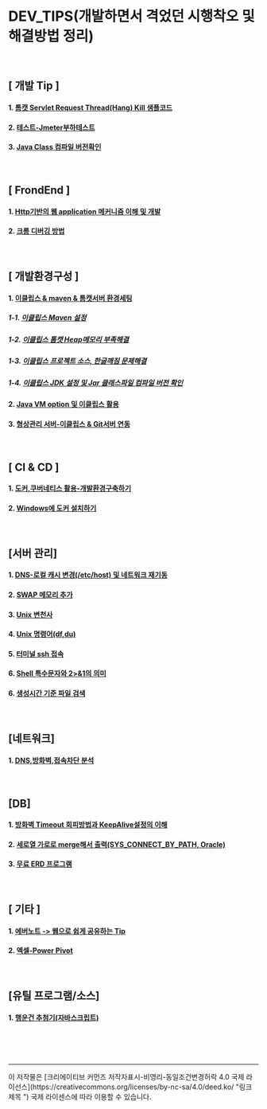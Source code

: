 # DEV_TIPS(개발하면서 격었던 시행착오 및 해결방법 정리)
<br>

## [ 개발 Tip ]

#### 1. [톰캣 Servlet Request Thread(Hang) Kill 샘플코드](https://github.com/jukyellow/dev-tips/blob/master/source/RestTomcatThreadKill.java)  
#### 2. [테스트-Jmeter부하테스트](https://github.com/jukyellow/dev-tips/blob/master/07_%ED%85%8C%EC%8A%A4%ED%8A%B8.md)
#### 3. [Java Class 컴파일 버전확인](https://github.com/jukyellow/dev-tips/blob/master/04_Java_VM_Option_%EC%9D%B4%ED%81%B4%EB%A6%BD%EC%8A%A4%ED%99%9C%EC%9A%A9.md#3-jar%ED%8C%8C%EC%9D%BC-class-%EC%BB%B4%ED%8C%8C%EC%9D%BC-%EB%B2%84%EC%A0%84%ED%99%95%EC%9D%B8)
 
<br>

## [ FrondEnd ]

#### 1. [Http기반의 웹 application 메커니즘 이해 및 개발](https://github.com/jukyellow/Dev-Tips/blob/master/03.FrondEnd.md "Http기반의 웹 application 메커니즘 이해 및 개발")  

#### 2. [크롬 디버깅 방법](https://github.com/jukyellow/dev-tips/blob/master/03.FrondEnd.md) 


<br>

## [ 개발환경구성 ]

#### 1. [이클립스 & maven & 톰캣서버 환경세팅](https://github.com/jukyellow/DEV_TIPS/blob/master/01.%20%EC%9D%B4%ED%81%B4%EB%A6%BD%EC%8A%A4%20%26%20maven%20%26%20%ED%86%B0%EC%BA%A3%EC%84%9C%EB%B2%84%20%ED%99%98%EA%B2%BD%EC%84%B8%ED%8C%85.md "이클립스 & maven & 톰캣서버 환경세팅")
##### 1-1. [이클립스 Maven 설정](https://github.com/jukyellow/dev-tips/blob/master/01.%20%EC%9D%B4%ED%81%B4%EB%A6%BD%EC%8A%A4%20&%20maven%20&%20%ED%86%B0%EC%BA%A3%EC%84%9C%EB%B2%84%20%ED%99%98%EA%B2%BD%EC%84%B8%ED%8C%85.md#1maven-%EC%84%A4%EC%A0%95-00_%EC%9D%B4%ED%81%B4%EB%A6%BD%EC%8A%A4-maven%EC%84%A4%EC%A0%95%EC%8B%9C-%EC%B0%B8%EA%B3%A0%EC%82%AC%ED%95%AD)
##### 1-2. [이클립스 톰캣 Heap메모리 부족해결](https://github.com/jukyellow/dev-tips/blob/master/01.%20%EC%9D%B4%ED%81%B4%EB%A6%BD%EC%8A%A4%20%26%20maven%20%26%20%ED%86%B0%EC%BA%A3%EC%84%9C%EB%B2%84%20%ED%99%98%EA%B2%BD%EC%84%B8%ED%8C%85.md#2%ED%86%B0%EC%BA%A3%EC%84%A4%EC%A0%95)
##### 1-3. [이클립스 프로젝트 소스, 한글깨짐 문제해결](https://github.com/jukyellow/dev-tips/blob/master/01.%20%EC%9D%B4%ED%81%B4%EB%A6%BD%EC%8A%A4%20%26%20maven%20%26%20%ED%86%B0%EC%BA%A3%EC%84%9C%EB%B2%84%20%ED%99%98%EA%B2%BD%EC%84%B8%ED%8C%85.md#3-%ED%95%9C%EA%B8%80%EA%B9%A8%EC%A7%90-%EB%AC%B8%EC%A0%9C)
##### 1-4. [이클립스 JDK 설정 및 Jar 클래스파일 컴파일 버전 확인](https://github.com/jukyellow/dev-tips/blob/master/01.%20%EC%9D%B4%ED%81%B4%EB%A6%BD%EC%8A%A4%20&%20maven%20&%20%ED%86%B0%EC%BA%A3%EC%84%9C%EB%B2%84%20%ED%99%98%EA%B2%BD%EC%84%B8%ED%8C%85.md#4-%EC%9D%B4%ED%81%B4%EB%A6%BD%EC%8A%A4-jdk-%EC%84%A4%EC%A0%95-%EB%B0%8F-jar-class%ED%8C%8C%EC%9D%BC%EC%9D%98-%EC%BB%B4%ED%8C%8C%EC%9D%BC-%EB%B2%84%EC%A0%84%ED%99%95%EC%9D%B8)

#### 2. [Java VM option 및 이클립스 활용 ](https://github.com/jukyellow/dev-tips/blob/master/04_Java_VM_Option_%EC%9D%B4%ED%81%B4%EB%A6%BD%EC%8A%A4%ED%99%9C%EC%9A%A9.md)

#### 3. [형상관리 서버-이클립스 & Git서버 연동](https://github.com/jukyellow/dev-tips/blob/master/06_%ED%98%95%EC%83%81%EA%B4%80%EB%A6%AC.md)  


<br>  

## [ CI & CD ]

#### 1. [도커,쿠버네티스 활용-개발환경구축하기](https://github.com/jukyellow/DEV_TIPS/blob/master/02.%EB%8F%84%EC%BB%A4%2C%EC%BF%A0%EB%B2%84%EB%84%A4%ED%8B%B0%EC%8A%A4%20%ED%99%9C%EC%9A%A9.md "도커,쿠버네티스 활용")
#### 2. [Windows에 도커 설치하기](https://github.com/jukyellow/dev-tips/blob/master/02.%EB%8F%84%EC%BB%A4,%EC%BF%A0%EB%B2%84%EB%84%A4%ED%8B%B0%EC%8A%A4%20%ED%99%9C%EC%9A%A9.md#2-windows-10-home%EC%97%90-docker-for-desktopwin-10-pro%EC%9A%A9-%EC%84%A4%EC%B9%98%ED%95%98%EA%B8%B0)
<br>

## [서버 관리]

#### 1. [DNS-로컬 캐시 변경(/etc/host) 및 네트워크 재기동](https://github.com/jukyellow/dev-tips/blob/master/05_%EC%84%9C%EB%B2%84(Unix%2C%EC%9A%B0%EB%B6%84%ED%8A%B8).md)
#### 2. [SWAP 메모리 추가](https://github.com/jukyellow/dev-tips/blob/master/05_%EC%84%9C%EB%B2%84(Unix%2C%EC%9A%B0%EB%B6%84%ED%8A%B8).md)
#### 3. [Unix 변천사](https://github.com/jukyellow/dev-tips/blob/master/05_%EC%84%9C%EB%B2%84(Unix%2C%EC%9A%B0%EB%B6%84%ED%8A%B8).md)
#### 4. [Unix 명령어(df,du)](https://github.com/jukyellow/dev-tips/blob/master/05_%EC%84%9C%EB%B2%84(Unix%2C%EC%9A%B0%EB%B6%84%ED%8A%B8).md)
#### 5. [터미널 ssh 접속](https://github.com/jukyellow/dev-tips/blob/master/05_%EC%84%9C%EB%B2%84(Unix%2C%EC%9A%B0%EB%B6%84%ED%8A%B8).md)
#### 6. [Shell 특수문자와 2>&1의 의미](https://github.com/jukyellow/dev-tips/blob/master/05_%EC%84%9C%EB%B2%84(Unix%2C%EC%9A%B0%EB%B6%84%ED%8A%B8).md#6-shell-%ED%8A%B9%EC%88%98%EB%AC%B8%EC%9E%90%EC%99%80-21%EC%9D%98-%EC%9D%98%EB%AF%B8)
#### 6. [생성시간 기준 파일 검색](https://github.com/jukyellow/dev-tips/blob/master/05_%EC%84%9C%EB%B2%84(Unix%2C%EC%9A%B0%EB%B6%84%ED%8A%B8).md#7-%ED%8C%8C%EC%9D%BC-%EC%83%9D%EC%84%B1%EC%8B%9C%EA%B0%84-%EA%B8%B0%EC%A4%80%EC%9C%BC%EB%A1%9C-%EC%B0%BE%EA%B8%B0%EC%82%AD%EC%A0%9C%ED%95%98%EA%B8%B0)


<br>

## [네트워크]

#### 1. [DNS,방화벽,접속차단 분석](https://github.com/jukyellow/dev-tips/blob/master/08_Network.md)

<br>

## [DB]

#### 1. [방화벽 Timeout 회피방법과 KeepAlive설정의 이해](https://github.com/jukyellow/dev-tips/blob/master/09_db.md)
#### 2. [세로열 가로로 merge해서 출력(SYS_CONNECT_BY_PATH, Oracle)](https://github.com/jukyellow/dev-tips/blob/master/09_db.md#2-%EC%84%B8%EB%A1%9C%EC%97%B4-%EA%B0%80%EB%A1%9C%EB%A1%9C-merge%ED%95%B4%EC%84%9C-%EC%B6%9C%EB%A0%A5sys_connect_by_path-oracle)
#### 3. [무료 ERD 프로그램](https://github.com/jukyellow/dev-tips/blob/master/09_db.md#3-%EB%AC%B4%EB%A3%8C-erd-%ED%94%84%EB%A1%9C%EA%B7%B8%EB%9E%A8with-%EC%9D%B4%ED%81%B4%EB%A6%BD%EC%8A%A4)  


<br>

## [ 기타 ]

#### 1. [에버노트 -> 웹으로 쉽게 공유하는 Tip](https://github.com/jukyellow/DEV_TIPS/blob/master/00.%EC%97%90%EB%B2%84%EB%85%B8%ED%8A%B8%20-%3E%20%EC%9B%B9%EC%9C%BC%EB%A1%9C%20%EC%89%BD%EA%B2%8C%20%EA%B3%B5%EC%9C%A0%ED%95%98%EB%8A%94%20Tip.md "에버노트 -> 웹으로 쉽게 공유하는 Tip")
#### 2. [엑셀-Power Pivot](https://github.com/jukyellow/dev-tips/blob/master/99_etc_%EC%97%91%EC%85%80.md)

<br>

## [유틸 프로그램/소스]

#### 1. [행운건 추첨기(자바스크립트)](https://github.com/jukyellow/dev-tips/blob/master/source/javascript_extract_randnum.js)


<br>
<br>
<br>    
    
<hr>
이 저작물은 [크리에이티브 커먼즈 저작자표시-비영리-동일조건변경허락 4.0 국제 라이선스](https://creativecommons.org/licenses/by-nc-sa/4.0/deed.ko/ "링크 제목 ") 국제 라이센스에 따라 이용할 수 있습니다.
